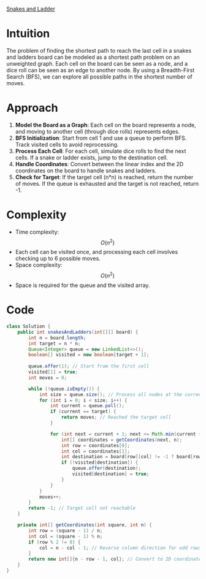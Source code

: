 [Snakes and Ladder](https://leetcode.com/problems/snakes-and-ladders)

# Intuition
The problem of finding the shortest path to reach the last cell in a snakes and ladders board can be modeled as a shortest path problem on an unweighted graph. Each cell on the board can be seen as a node, and a dice roll can be seen as an edge to another node. By using a Breadth-First Search (BFS), we can explore all possible paths in the shortest number of moves.

# Approach
1. **Model the Board as a Graph**: Each cell on the board represents a node, and moving to another cell (through dice rolls) represents edges.
2. **BFS Initialization**: Start from cell 1 and use a queue to perform BFS. Track visited cells to avoid reprocessing.
3. **Process Each Cell**: For each cell, simulate dice rolls to find the next cells. If a snake or ladder exists, jump to the destination cell.
4. **Handle Coordinates**: Convert between the linear index and the 2D coordinates on the board to handle snakes and ladders.
5. **Check for Target**: If the target cell (n*n) is reached, return the number of moves. If the queue is exhausted and the target is not reached, return -1.

# Complexity
- Time complexity: 
$$O(n^2)$$ 
- Each cell can be visited once, and processing each cell involves checking up to 6 possible moves.
- Space complexity: 
$$O(n^2)$$ 
- Space is required for the queue and the visited array.

# Code
```java
class Solution {
    public int snakesAndLadders(int[][] board) {
        int n = board.length;
        int target = n * n;
        Queue<Integer> queue = new LinkedList<>();
        boolean[] visited = new boolean[target + 1];
        
        queue.offer(1); // Start from the first cell
        visited[1] = true;
        int moves = 0;

        while (!queue.isEmpty()) {
            int size = queue.size(); // Process all nodes at the current level
            for (int i = 0; i < size; i++) {
                int current = queue.poll();
                if (current == target) {
                    return moves; // Reached the target cell
                }

                for (int next = current + 1; next <= Math.min(current + 6, target); next++) {
                    int[] coordinates = getCoordinates(next, n);
                    int row = coordinates[0];
                    int col = coordinates[1];
                    int destination = board[row][col] != -1 ? board[row][col] : next;
                    if (!visited[destination]) {
                        queue.offer(destination);
                        visited[destination] = true;
                    }
                }
            }
            moves++;
        }
        return -1; // Target cell not reachable
    }

    private int[] getCoordinates(int square, int n) {
        int row = (square - 1) / n;
        int col = (square - 1) % n;
        if (row % 2 != 0) {
            col = n - col - 1; // Reverse column direction for odd rows
        }
        return new int[]{n - row - 1, col}; // Convert to 2D coordinates
    }
}
```